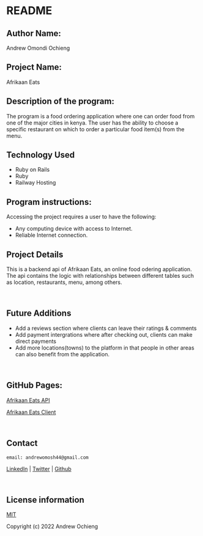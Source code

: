 # README
## Author Name:
Andrew Omondi Ochieng


## Project Name:
Afrikaan Eats


## Description of the program:
The program is a food ordering application where one can order food from one of the major cities in kenya. The user has the ability to choose a specific restaurant on which to order a particular food item(s) from the menu.



## Technology Used
* Ruby on Rails
* Ruby
* Railway Hosting


## Program instructions:
Accessing the project requires a user to have the following: 
* Any computing device with access to Internet. 
* Reliable Internet connection.


## Project Details

This is a backend api of Afrikaan Eats, an online food odering application. The api contains the logic with relationships between different tables such as location, restaurants, menu, among others. 

<br>

## Future Additions 
* Add a reviews section where clients can leave their ratings & comments
* Add payment intergrations where after checking out, clients can make direct payments
* Add more locations(towns) to the platform in that people in other areas can also benefit from the application.

<br>


## GitHub Pages:
[Afrikaan Eats API](https://github.com/Andrew-Ochieng/afrikaan-eats-api)

[Afrikaan Eats Client](https://github.com/Andrew-Ochieng/afrikaan-eats-client)


<br />

## Contact

    email: andrewomosh44@gmail.com

[LinkedIn](https://www.linkedin.com/in/andrew-ochieng-00b076180/) | 
[Twitter](https://twitter.com/dev__drew) | 
[Github](https://github.com/Andrew-Ochieng)

<!-- ## Hosted Api -->



<br />


## License information

[MIT](LICENCE)

Copyright (c) 2022 Andrew Ochieng




